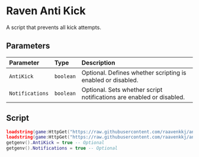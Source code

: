 # Raven Anti Kick

A script that prevents all kick attempts.


## Parameters

| Parameter   | Type       | Description                          |
| :---------- | :--------- | :---------------------------------- |
| `AntiKick` | `boolean` | Optional. Defines whether scripting is enabled or disabled. |
| `Notifications` | `boolean` | Optional. Sets whether script notifications are enabled or disabled. |

## Script
```lua
loadstring(game:HttpGet("https://raw.githubusercontent.com/raavenkkj/anti-kick/main/anti-kick.lua"))()
loadstring(game:HttpGet("https://raw.githubusercontent.com/raavenkkj/anti-kick/main/anti-kick.lua"))()
getgenv().AntiKick = true -- Optional
getgenv().Notifications = true -- Optional
```
